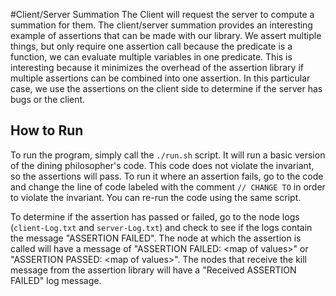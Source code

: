 #Client/Server Summation
The Client will request the server to compute a summation for them. The client/server summation provides an interesting example of assertions that can be made with our library. We assert multiple things, but only require one assertion call because the predicate is a function, we can evaluate multiple variables in one predicate. This is interesting because it minimizes the overhead of the assertion library if multiple assertions can be combined into one assertion. In this particular case, we use the assertions on the client side to determine if the server has bugs or the client.

## How to Run
To run the program, simply call the `./run.sh` script. It will run a basic version of the dining philosopher's code. This code does not violate the invariant, so the assertions will pass. To run it where an assertion fails, go to the code and change the line of code labeled with the comment `// CHANGE TO` in order to violate the invariant. You can re-run the code using the same script. 

To determine if the assertion has passed or failed, go to the node logs (`client-Log.txt` and `server-Log.txt`) and check to see if the logs contain the message "ASSERTION FAILED". The node at which the assertion is called will have a message of "ASSERTION FAILED: \<map of values\>" or "ASSERTION PASSED: \<map of values\>". The nodes that receive the kill message from the assertion library will have a "Received ASSERTION FAILED" log message.